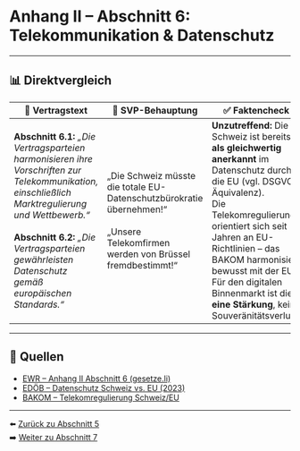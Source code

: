 # Anhang II – Abschnitt 6: Telekommunikation & Datenschutz

---

## 📊 Direktvergleich

| 📜 **Vertragstext** | 🧨 **SVP-Behauptung** | ✅ **Faktencheck** |
|---------------------|-----------------------|--------------------|
| **Abschnitt 6.1:** _„Die Vertragsparteien harmonisieren ihre Vorschriften zur Telekommunikation, einschließlich Marktregulierung und Wettbewerb.“_ <br><br> **Abschnitt 6.2:** _„Die Vertragsparteien gewährleisten Datenschutz gemäß europäischen Standards.“_ | „Die Schweiz müsste die totale EU-Datenschutzbürokratie übernehmen!“ <br><br> „Unsere Telekomfirmen werden von Brüssel fremdbestimmt!“ | **Unzutreffend:** Die Schweiz ist bereits **als gleichwertig anerkannt** im Datenschutz durch die EU (vgl. DSGVO-Äquivalenz). <br> Die Telekomregulierung orientiert sich seit Jahren an EU-Richtlinien – das BAKOM harmonisiert bewusst mit der EU. <br> Für den digitalen Binnenmarkt ist dies **eine Stärkung**, kein Souveränitätsverlust. |

---

## 🔗 Quellen

- [EWR – Anhang II Abschnitt 6 (gesetze.li)](https://www.gesetze.li/konso/html/1992036#AnhangII)
- [EDÖB – Datenschutz Schweiz vs. EU (2023)](https://www.edoeb.admin.ch/…)
- [BAKOM – Telekomregulierung Schweiz/EU](https://www.bakom.admin.ch/…)

---

⬅️ [Zurück zu Abschnitt 5](abschnitt_05.md)  
➡️ [Weiter zu Abschnitt 7](abschnitt_07.md)
